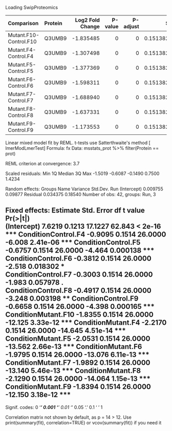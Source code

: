 Loading SwipProteomics


|Comparison             |Protein | Log2 Fold Change| P-value| P-adjust|        SE|       DF|
|:----------------------|:-------|----------------:|-------:|--------:|---------:|--------:|
|Mutant.F10-Control.F10 |Q3UMB9  |        -1.835485|       0|        0| 0.1513823| 26.00002|
|Mutant.F4-Control.F4   |Q3UMB9  |        -1.307498|       0|        0| 0.1513823| 26.00002|
|Mutant.F5-Control.F5   |Q3UMB9  |        -1.377369|       0|        0| 0.1513823| 26.00002|
|Mutant.F6-Control.F6   |Q3UMB9  |        -1.598311|       0|        0| 0.1513823| 26.00002|
|Mutant.F7-Control.F7   |Q3UMB9  |        -1.688940|       0|        0| 0.1513823| 26.00002|
|Mutant.F8-Control.F8   |Q3UMB9  |        -1.637331|       0|        0| 0.1513823| 26.00002|
|Mutant.F9-Control.F9   |Q3UMB9  |        -1.173553|       0|        0| 0.1513823| 26.00002|
Linear mixed model fit by REML. t-tests use Satterthwaite's method [
lmerModLmerTest]
Formula: fx
   Data: msstats_prot %>% filter(Protein == prot)

REML criterion at convergence: 3.7

Scaled residuals: 
    Min      1Q  Median      3Q     Max 
-1.5019 -0.6087 -0.1490  0.7500  1.4234 

Random effects:
 Groups   Name        Variance Std.Dev.
 Run      (Intercept) 0.009755 0.09877 
 Residual             0.034375 0.18540 
Number of obs: 42, groups:  Run, 3

Fixed effects:
                    Estimate Std. Error      df t value Pr(>|t|)    
(Intercept)           7.6219     0.1213 17.1227  62.843  < 2e-16 ***
ConditionControl.F4  -0.9095     0.1514 26.0000  -6.008 2.41e-06 ***
ConditionControl.F5  -0.6757     0.1514 26.0000  -4.464 0.000138 ***
ConditionControl.F6  -0.3812     0.1514 26.0000  -2.518 0.018302 *  
ConditionControl.F7  -0.3003     0.1514 26.0000  -1.983 0.057978 .  
ConditionControl.F8  -0.4917     0.1514 26.0000  -3.248 0.003198 ** 
ConditionControl.F9  -0.6658     0.1514 26.0000  -4.398 0.000165 ***
ConditionMutant.F10  -1.8355     0.1514 26.0000 -12.125 3.33e-12 ***
ConditionMutant.F4   -2.2170     0.1514 26.0000 -14.645 4.51e-14 ***
ConditionMutant.F5   -2.0531     0.1514 26.0000 -13.562 2.66e-13 ***
ConditionMutant.F6   -1.9795     0.1514 26.0000 -13.076 6.11e-13 ***
ConditionMutant.F7   -1.9892     0.1514 26.0000 -13.140 5.46e-13 ***
ConditionMutant.F8   -2.1290     0.1514 26.0000 -14.064 1.15e-13 ***
ConditionMutant.F9   -1.8394     0.1514 26.0000 -12.150 3.18e-12 ***
---
Signif. codes:  0 ‘***’ 0.001 ‘**’ 0.01 ‘*’ 0.05 ‘.’ 0.1 ‘ ’ 1

Correlation matrix not shown by default, as p = 14 > 12.
Use print(summary(fit), correlation=TRUE)  or
    vcov(summary(fit))        if you need it

